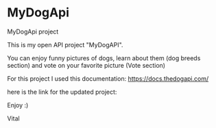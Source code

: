 # MyDogApi
MyDogApi project

This is my open API project "MyDogAPI".

You can enjoy funny pictures of dogs, learn about them (dog breeds section) and vote on your favorite picture (Vote section)

For this project I used this documentation: https://docs.thedogapi.com/

here is the link for the updated project:

Enjoy :)

Vital
